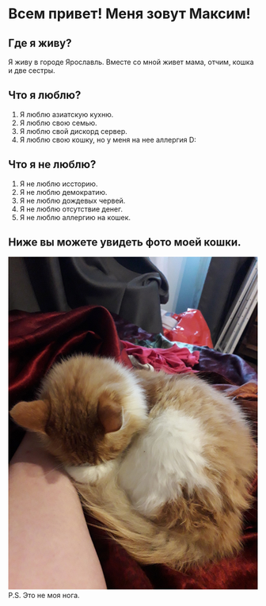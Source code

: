 # Всем привет! Меня зовут Максим!

## Где я живу?
Я живу в городе Ярославль.
Вместе со мной живет мама, отчим, кошка и две сестры.

## Что я люблю?
1. Я люблю азиатскую кухню.
2. Я люблю свою семью.
3. Я люблю свой дискорд сервер.
4. Я люблю свою кошку, но у меня на нее аллергия D:

## Что я не люблю?
1. Я не люблю иссторию.
2. Я не люблю демократию.
3. Я не люблю дождевых червей.
4. Я не люблю отсутствие денег.
5. Я не люблю аллергию на кошек.

## Ниже вы можете увидеть фото моей кошки.
![Alt text](image.png)
P.S. Это не моя нога.
